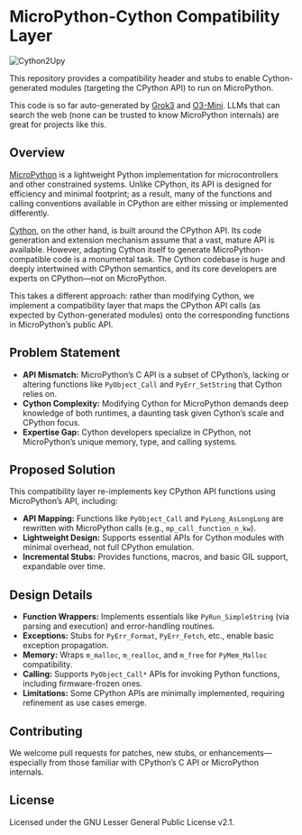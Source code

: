 # MicroPython-Cython Compatibility Layer

![Cython2Upy](https://github.com/user-attachments/assets/a635b8ad-a53c-45ff-8a63-679599729726)

This repository provides a compatibility header and stubs to enable Cython-generated modules (targeting the CPython API) to run on MicroPython.

This code is so far auto-generated by [Grok3](https://grok.com/) and [O3-Mini](https://chatgpt.com). LLMs that can search the web (none can be trusted to know MicroPython internals) are great for projects like this.

## Overview

[MicroPython](https://github.com/micropython/micropython) is a lightweight Python implementation for microcontrollers and other constrained systems. Unlike CPython, its API is designed for efficiency and minimal footprint; as a result, many of the functions and calling conventions available in CPython are either missing or implemented differently.

[Cython](https://github.com/cython/cython), on the other hand, is built around the CPython API. Its code generation and extension mechanism assume that a vast, mature API is available. However, adapting Cython itself to generate MicroPython-compatible code is a monumental task. The Cython codebase is huge and deeply intertwined with CPython semantics, and its core developers are experts on CPython—not on MicroPython.

This takes a different approach: rather than modifying Cython, we implement a compatibility layer that maps the CPython API calls (as expected by Cython-generated modules) onto the corresponding functions in MicroPython’s public API.

## Problem Statement

- **API Mismatch:** MicroPython’s C API is a subset of CPython’s, lacking or altering functions like `PyObject_Call` and `PyErr_SetString` that Cython relies on.
- **Cython Complexity:** Modifying Cython for MicroPython demands deep knowledge of both runtimes, a daunting task given Cython’s scale and CPython focus.
- **Expertise Gap:** Cython developers specialize in CPython, not MicroPython’s unique memory, type, and calling systems.

## Proposed Solution

This compatibility layer re-implements key CPython API functions using MicroPython’s API, including:

- **API Mapping:** Functions like `PyObject_Call` and `PyLong_AsLongLong` are rewritten with MicroPython calls (e.g., `mp_call_function_n_kw`).
- **Lightweight Design:** Supports essential APIs for Cython modules with minimal overhead, not full CPython emulation.
- **Incremental Stubs:** Provides functions, macros, and basic GIL support, expandable over time.

## Design Details

- **Function Wrappers:** Implements essentials like `PyRun_SimpleString` (via parsing and execution) and error-handling routines.
- **Exceptions:** Stubs for `PyErr_Format`, `PyErr_Fetch`, etc., enable basic exception propagation.
- **Memory:** Wraps `m_malloc`, `m_realloc`, and `m_free` for `PyMem_Malloc` compatibility.
- **Calling:** Supports `PyObject_Call*` APIs for invoking Python functions, including firmware-frozen ones.
- **Limitations:** Some CPython APIs are minimally implemented, requiring refinement as use cases emerge.

## Contributing

We welcome pull requests for patches, new stubs, or enhancements—especially from those familiar with CPython’s C API or MicroPython internals.

## License

Licensed under the GNU Lesser General Public License v2.1.

